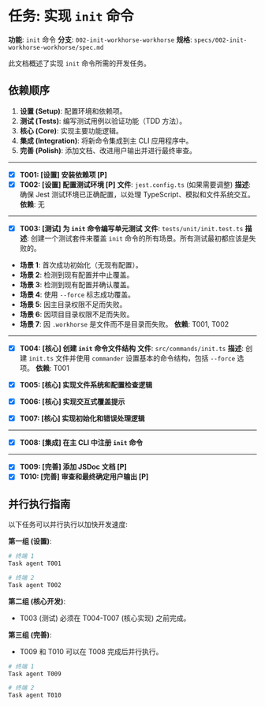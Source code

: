 # 任务: 实现 `init` 命令

**功能**: `init` 命令
**分支**: `002-init-workhorse-workhorse`
**规格**: `specs/002-init-workhorse-workhorse/spec.md`

此文档概述了实现 `init` 命令所需的开发任务。

## 依赖顺序
1.  **设置 (Setup)**: 配置环境和依赖项。
2.  **测试 (Tests)**: 编写测试用例以验证功能（TDD 方法）。
3.  **核心 (Core)**: 实现主要功能逻辑。
4.  **集成 (Integration)**: 将新命令集成到主 CLI 应用程序中。
5.  **完善 (Polish)**: 添加文档、改进用户输出并进行最终审查。

---

- [X] **T001: [设置] 安装依赖项 [P]**
- [X] **T002: [设置] 配置测试环境 [P]**
**文件**: `jest.config.ts` (如果需要调整)
**描述**: 确保 Jest 测试环境已正确配置，以处理 TypeScript、模拟和文件系统交互。
**依赖**: 无

---

- [X] **T003: [测试] 为 `init` 命令编写单元测试**
**文件**: `tests/unit/init.test.ts`
**描述**: 创建一个测试套件来覆盖 `init` 命令的所有场景。所有测试最初都应该是失败的。
- **场景 1**: 首次成功初始化（无现有配置）。
- **场景 2**: 检测到现有配置并中止覆盖。
- **场景 3**: 检测到现有配置并确认覆盖。
- **场景 4**: 使用 `--force` 标志成功覆盖。
- **场景 5**: 因主目录权限不足而失败。
- **场景 6**: 因项目目录权限不足而失败。
- **场景 7**: 因 `.workhorse` 是文件而不是目录而失败。
**依赖**: T001, T002

---

- [X] **T004: [核心] 创建 `init` 命令文件结构**
**文件**: `src/commands/init.ts`
**描述**: 创建 `init.ts` 文件并使用 `commander` 设置基本的命令结构，包括 `--force` 选项。
**依赖**: T001

- [X] **T005: [核心] 实现文件系统和配置检查逻辑**
- [X] **T006: [核心] 实现交互式覆盖提示**
- [X] **T007: [核心] 实现初始化和错误处理逻辑**

---

- [X] **T008: [集成] 在主 CLI 中注册 `init` 命令**

---

- [X] **T009: [完善] 添加 JSDoc 文档 [P]**
- [X] **T010: [完善] 审查和最终确定用户输出 [P]**

## 并行执行指南

以下任务可以并行执行以加快开发速度:

**第一组 (设置)**:
```bash
# 终端 1
Task agent T001

# 终端 2
Task agent T002
```

**第二组 (核心开发)**:
- T003 (测试) 必须在 T004-T007 (核心实现) 之前完成。

**第三组 (完善)**:
- T009 和 T010 可以在 T008 完成后并行执行。
```bash
# 终端 1
Task agent T009

# 终端 2
Task agent T010
```
